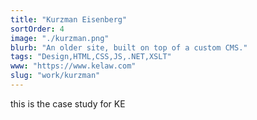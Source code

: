 ```yaml
---
title: "Kurzman Eisenberg"
sortOrder: 4
image: "./kurzman.png"
blurb: "An older site, built on top of a custom CMS."
tags: "Design,HTML,CSS,JS,.NET,XSLT"
www: "https://www.kelaw.com"
slug: "work/kurzman"
---
```

this is the case study for KE